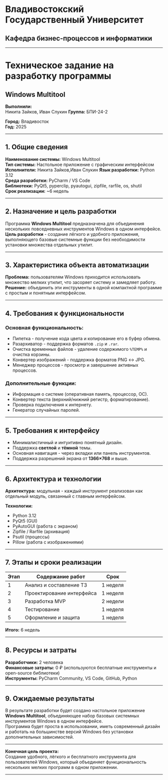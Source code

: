 # Владивостокский Государственный Университет  
## Кафедра бизнес-процессов и информатики  

---

# **Техническое задание на разработку программы**  
## **Windows Multitool**

**Выполнили:**  
Никита Зайков, Иван Слукин
**Группа:** БПИ-24-2

**Город:** Владивосток  
**Год:** 2025  

---

## 1. Общие сведения

**Наименование системы:** Windows Multitool  
**Тип системы:** Настольное приложение с графическим интерфейсом  
**Исполнители:** Никита Зайков,Иван Слукин
**Язык разработки:** Python 3.12  
**Среда разработки:** PyCharm / VS Code  
**Библиотеки:** PyQt5, pyperclip, pyautogui, zipfile, rarfile, os, shutil  
**Срок реализации:** ~6 недель  

---

## 2. Назначение и цель разработки

Программа **Windows Multitool** предназначена для объединения нескольких повседневных инструментов Windows в одном интерфейсе.  
**Цель разработки** - создание лёгкого и удобного приложения, выполняющего базовые системные функции без необходимости установки множества отдельных утилит.

---

## 3. Характеристика объекта автоматизации

**Проблема:** пользователям Windows приходится использовать множество мелких утилит, что засоряет систему и замедляет работу.  
**Решение:** объединить эти инструменты в одной компактной программе с простым и понятным интерфейсом.

---

## 4. Требования к функциональности

### Основная функциональность:
- Пипетка - получение кода цвета и копирование его в буфер обмена.  
- Разархиватор - поддержка форматов `.zip` и `.rar`.  
- Очистка временных файлов - удаление содержимого `%TEMP%` и очистка корзины.  
- Конвертер изображений - поддержка форматов PNG ↔ JPG.  
- Менеджер процессов - просмотр и завершение активных процессов.

### Дополнительные функции:
- Информация о системе (оперативная память, процессор, ОС).  
- Конвертер текста (верхний/нижний регистр, форматирование).  
- Проверка подключения к интернету.  
- Генератор случайных паролей.

---

## 5. Требования к интерфейсу

- Минималистичный и интуитивно понятный дизайн.  
- Поддержка **светлой** и **тёмной** темы.  
- Основная навигация - через вкладки или панель инструментов.  
- Поддержка разрешений экрана от **1366×768** и выше.  

---

## 6. Архитектура и технологии

**Архитектура:** модульная - каждый инструмент реализован как отдельный модуль, связанный с главным интерфейсом.  

**Технологии:**  
- Python 3.12  
- PyQt5 (GUI)  
- PyAutoGUI (работа с экраном)  
- Zipfile / Rarfile (архивация)  
- Psutil (процессы)  
- Pillow (работа с изображениями)

---

## 7. Этапы и сроки реализации

| Этап | Содержание работ | Срок |
|------|------------------|------|
| 1 | Анализ и составление ТЗ | 1 неделя |
| 2 | Проектирование интерфейса | 1 неделя |
| 3 | Разработка MVP | 2 недели |
| 4 | Тестирование | 1 неделя |
| 5 | Оформление и защита | 1 неделя |

**Итого:** 6 недель

---

## 8. Ресурсы и затраты

**Разработчики:** 2 человека  
**Финансовые затраты:** 0 ₽ (используются бесплатные инструменты и open-source библиотеки)  
**Инструменты:** PyCharm Community, VS Code, GitHub, Python  

---

## 9. Ожидаемые результаты

В результате разработки будет создано настольное приложение **Windows Multitool**, объединяющее набор базовых системных инструментов Windows в одном интерфейсе.  
Программа будет проста в использовании, иметь современный дизайн и работать на большинстве версий Windows без установки дополнительных зависимостей.

---

**Конечная цель проекта:**  
Создание удобного, лёгкого и бесплатного инструмента для пользователей Windows, который объединяет функциональность нескольких мелких программ в одном приложении.

---
